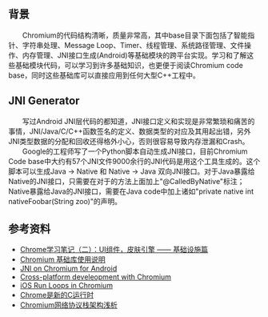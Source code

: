 ## 背景
&emsp;&emsp;Chromium的代码结构清晰，质量非常高，其中base目录下面包括了智能指针、字符串处理、Message Loop、Timer、线程管理、系统路径管理、文件操作、内存管理、JNI接口生成(Android)等基础模块的跨平台实现。学习和了解这些基础模块代码，可以学习到许多基础知识，也更便于阅读Chromium code base，同时这些基础库可以直接应用到任何大型C++工程中。

## JNI Generator
&emsp;&emsp;写过Android JNI层代码的都知道，JNI接口定义和实现是非常繁琐和痛苦的事情，JNI/Java/C/C++函数签名的定义、数据类型的对应及其用起出错，另外JNI类型数据的分配和回收还得格外小心，否则很容易导致内存泄漏和Crash。
<br/>&emsp;&emsp;Google的工程师写了一个Python脚本自动生成JNI接口，目前Chromium Code base中大约有57个JNI文件9000余行的JNI代码是用这个工具生成的。这个脚本可以生成Java -> Native 和 Native -> Java 双向JNI接口。对于Java暴露给Native的JNI接口，只需要在对于的方法上面加上"@CalledByNative"标注；Native暴露给Java的JNI接口，需要在Java code中加上诸如"private native int nativeFoobar(String zoo)"的声明。

## 参考资料
- [Chrome学习笔记（二）：UI组件，皮肤引擎 —— 基础设施篇](http://bigasp.com/archives/520 )
- [Chromium 基础库使用说明](https://www.zybuluo.com/rogeryi/note/56894)
- [JNI on Chromium for Android](https://www.chromium.org/developers/design-documents/android-jni)
- [Cross-platform develeopment with Chromium](http://geekluo.com/contents/2014/05/21/19-cross-platform-development-with-chromium.html)
- [iOS Run Loops in Chromium](http://geekluo.com/contents/2014/04/22/11-ios-run-loops-in-chromium.html)
- [Chrome是新的C运行时](http://www.labazhou.net/2014/01/chrome-is-the-new-c-runtime/)
- [Chromium网络协议栈架构浅析](https://blog.finaltheory.me/research/Chromium-Network-Stack.html)
